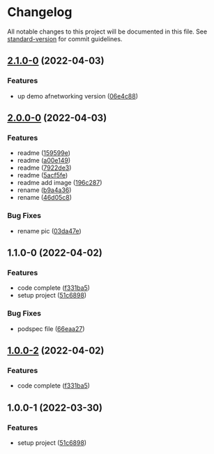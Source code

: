 # Changelog

All notable changes to this project will be documented in this file. See [standard-version](https://github.com/conventional-changelog/standard-version) for commit guidelines.

## [2.1.0-0](https://github.com/jinsikui/xTracking/compare/v2.0.0-0...v2.1.0-0) (2022-04-03)


### Features

* up demo afnetworking version ([06e4c88](https://github.com/jinsikui/xTracking/commit/06e4c88deccb75923515a142db03780833d60def))

## [2.0.0-0](https://github.com/jinsikui/xTracking/compare/v1.1.0-0...v2.0.0-0) (2022-04-03)


### Features

* readme ([159599e](https://github.com/jinsikui/xTracking/commit/159599ec27482126bb4058b28887c920cbe6a7ab))
* readme ([a00e149](https://github.com/jinsikui/xTracking/commit/a00e14910983a7df7e15c1a567fcdd9f880d6419))
* readme ([7922de3](https://github.com/jinsikui/xTracking/commit/7922de3174c3a0e406fa66a0c575c2f9f850c6f4))
* readme ([5acf5fe](https://github.com/jinsikui/xTracking/commit/5acf5fe515553edb548dca3b74bfbc2298f0e3f0))
* readme add image ([196c287](https://github.com/jinsikui/xTracking/commit/196c287126439059cc63a4afd389e7e3aa90d632))
* rename ([b9a4a36](https://github.com/jinsikui/xTracking/commit/b9a4a361e5ea5cdcd63b48d605ee1e63ba1b4fd2))
* rename ([46d05c8](https://github.com/jinsikui/xTracking/commit/46d05c84e9e206cd574f038f4bef64ac22db80af))


### Bug Fixes

* rename pic ([03da47e](https://github.com/jinsikui/xTracking/commit/03da47ebb46767ee70e3fd5799d20ebbc78c2ae1))

## 1.1.0-0 (2022-04-02)


### Features

* code complete ([f331ba5](https://github.com/jinsikui/xTracking/commit/f331ba5c0a67ba973d989aac56a605a83f2908bc))
* setup project ([51c6898](https://github.com/jinsikui/xTracking/commit/51c6898c703eec39c776660b5afe3596272677fe))


### Bug Fixes

* podspec file ([66eaa27](https://github.com/jinsikui/xTracking/commit/66eaa271896c6f88517866374d6831f192b9657a))

## [1.0.0-2](https://github.com/jinsikui/xTracking/compare/v1.0.0-1...v1.0.0-2) (2022-04-02)


### Features

* code complete ([f331ba5](https://github.com/jinsikui/xTracking/commit/f331ba5c0a67ba973d989aac56a605a83f2908bc))

## 1.0.0-1 (2022-03-30)


### Features

* setup project ([51c6898](https://github.com/jinsikui/xTracking/commit/51c6898c703eec39c776660b5afe3596272677fe))
